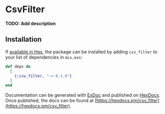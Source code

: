 # CsvFilter

**TODO: Add description**

## Installation

If [available in Hex](https://hex.pm/docs/publish), the package can be installed
by adding `csv_filter` to your list of dependencies in `mix.exs`:

```elixir
def deps do
  [
    {:csv_filter, "~> 0.1.0"}
  ]
end
```

Documentation can be generated with [ExDoc](https://github.com/elixir-lang/ex_doc)
and published on [HexDocs](https://hexdocs.pm). Once published, the docs can
be found at [https://hexdocs.pm/csv_filter](https://hexdocs.pm/csv_filter).

